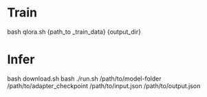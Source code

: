 # Train
bash qlora.sh {path_to _train_data} {output_dir}

# Infer
bash download.sh
bash ./run.sh /path/to/model-folder /path/to/adapter_checkpoint /path/to/input.json /path/to/output.json
